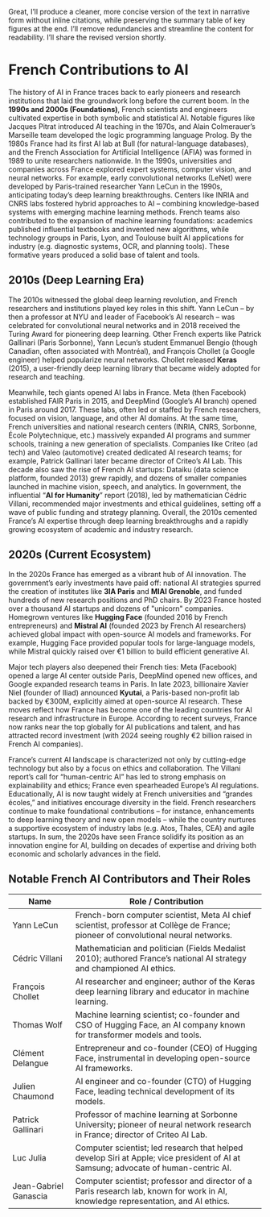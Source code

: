Great, I’ll produce a cleaner, more concise version of the text in narrative form without inline citations, while preserving the summary table of key figures at the end. I’ll remove redundancies and streamline the content for readability. I’ll share the revised version shortly.

# French Contributions to AI  

The history of AI in France traces back to early pioneers and research institutions that laid the groundwork long before the current boom. In the **1990s and 2000s (Foundations)**, French scientists and engineers cultivated expertise in both symbolic and statistical AI.  Notable figures like Jacques Pitrat introduced AI teaching in the 1970s, and Alain Colmerauer’s Marseille team developed the logic programming language Prolog.  By the 1980s France had its first AI lab at Bull (for natural-language databases), and the French Association for Artificial Intelligence (AFIA) was formed in 1989 to unite researchers nationwide.  In the 1990s, universities and companies across France explored expert systems, computer vision, and neural networks.  For example, early convolutional networks (LeNet) were developed by Paris-trained researcher Yann LeCun in the 1990s, anticipating today’s deep learning breakthroughs.  Centers like INRIA and CNRS labs fostered hybrid approaches to AI – combining knowledge-based systems with emerging machine learning methods.  French teams also contributed to the expansion of machine learning foundations: academics published influential textbooks and invented new algorithms, while technology groups in Paris, Lyon, and Toulouse built AI applications for industry (e.g. diagnostic systems, OCR, and planning tools).  These formative years produced a solid base of talent and tools.  

## 2010s (Deep Learning Era)  

The 2010s witnessed the global deep learning revolution, and French researchers and institutions played key roles in this shift.  Yann LeCun – by then a professor at NYU and leader of Facebook’s AI research – was celebrated for convolutional neural networks and in 2018 received the Turing Award for pioneering deep learning.  Other French experts like Patrick Gallinari (Paris Sorbonne), Yann Lecun’s student Emmanuel Bengio (though Canadian, often associated with Montréal), and François Chollet (a Google engineer) helped popularize neural networks.  Chollet released **Keras** (2015), a user-friendly deep learning library that became widely adopted for research and teaching.  

Meanwhile, tech giants opened AI labs in France.  Meta (then Facebook) established FAIR Paris in 2015, and DeepMind (Google’s AI branch) opened in Paris around 2017.  These labs, often led or staffed by French researchers, focused on vision, language, and other AI domains.  At the same time, French universities and national research centers (INRIA, CNRS, Sorbonne, École Polytechnique, etc.) massively expanded AI programs and summer schools, training a new generation of specialists.  Companies like Criteo (ad tech) and Valeo (automotive) created dedicated AI research teams; for example, Patrick Gallinari later became director of Criteo’s AI Lab.  This decade also saw the rise of French AI startups: Dataiku (data science platform, founded 2013) grew rapidly, and dozens of smaller companies launched in machine vision, speech, and analytics.  In government, the influential “**AI for Humanity**” report (2018), led by mathematician Cédric Villani, recommended major investments and ethical guidelines, setting off a wave of public funding and strategy planning.  Overall, the 2010s cemented France’s AI expertise through deep learning breakthroughs and a rapidly growing ecosystem of academic and industry research.  

## 2020s (Current Ecosystem)  

In the 2020s France has emerged as a vibrant hub of AI innovation. The government’s early investments have paid off: national AI strategies spurred the creation of institutes like **3IA Paris** and **MIAI Grenoble**, and funded hundreds of new research positions and PhD chairs.  By 2023 France hosted over a thousand AI startups and dozens of "unicorn" companies. Homegrown ventures like **Hugging Face** (founded 2016 by French entrepreneurs) and **Mistral AI** (founded 2023 by French AI researchers) achieved global impact with open-source AI models and frameworks.  For example, Hugging Face provided popular tools for large-language models, while Mistral quickly raised over €1 billion to build efficient generative AI.  

Major tech players also deepened their French ties: Meta (Facebook) opened a large AI center outside Paris, DeepMind opened new offices, and Google expanded research teams in Paris.  In late 2023, billionaire Xavier Niel (founder of Iliad) announced **Kyutai**, a Paris-based non-profit lab backed by €300M, explicitly aimed at open-source AI research.  These moves reflect how France has become one of the leading countries for AI research and infrastructure in Europe.  According to recent surveys, France now ranks near the top globally for AI publications and talent, and has attracted record investment (with 2024 seeing roughly €2 billion raised in French AI companies).  

France’s current AI landscape is characterized not only by cutting-edge technology but also by a focus on ethics and collaboration. The Villani report’s call for “human-centric AI” has led to strong emphasis on explainability and ethics; France even spearheaded Europe’s AI regulations.  Educationally, AI is now taught widely at French universities and “grandes écoles,” and initiatives encourage diversity in the field.  French researchers continue to make foundational contributions – for instance, enhancements to deep learning theory and new open models – while the country nurtures a supportive ecosystem of industry labs (e.g. Atos, Thales, CEA) and agile startups.  In sum, the 2020s have seen France solidify its position as an innovation engine for AI, building on decades of expertise and driving both economic and scholarly advances in the field.  

## Notable French AI Contributors and Their Roles  

| **Name**            | **Role / Contribution**                                                                      |
|---------------------|---------------------------------------------------------------------------------------------|
| Yann LeCun          | French-born computer scientist, Meta AI chief scientist, professor at Collège de France; pioneer of convolutional neural networks. |
| Cédric Villani      | Mathematician and politician (Fields Medalist 2010); authored France’s national AI strategy and championed AI ethics. |
| François Chollet    | AI researcher and engineer; author of the Keras deep learning library and educator in machine learning. |
| Thomas Wolf         | Machine learning scientist; co-founder and CSO of Hugging Face, an AI company known for transformer models and tools. |
| Clément Delangue    | Entrepreneur and co-founder (CEO) of Hugging Face, instrumental in developing open-source AI frameworks. |
| Julien Chaumond     | AI engineer and co-founder (CTO) of Hugging Face, leading technical development of its models. |
| Patrick Gallinari   | Professor of machine learning at Sorbonne University; pioneer of neural network research in France; director of Criteo AI Lab. |
| Luc Julia          | Computer scientist; led research that helped develop Siri at Apple; vice president of AI at Samsung; advocate of human-centric AI. |
| Jean-Gabriel Ganascia | Computer scientist; professor and director of a Paris research lab, known for work in AI, knowledge representation, and AI ethics. |  

